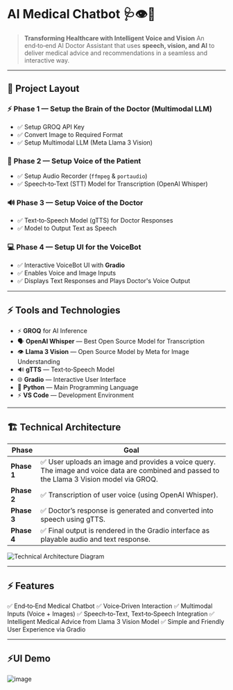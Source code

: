 
# AI Medical Chatbot 🩺👁️🎤

> **Transforming Healthcare with Intelligent Voice and Vision**
> An end‑to‑end AI Doctor Assistant that uses **speech, vision, and AI** to deliver medical advice and recommendations in a seamless and interactive way.

---

## 🎯 Project Layout

### ⚡️ **Phase 1 — Setup the Brain of the Doctor (Multimodal LLM)**

* ✅ Setup GROQ API Key
* ✅ Convert Image to Required Format
* ✅ Setup Multimodal LLM (Meta Llama 3 Vision)

### 🎤 **Phase 2 — Setup Voice of the Patient**

* ✅ Setup Audio Recorder (`ffmpeg` & `portaudio`)
* ✅ Speech‑to‑Text (STT) Model for Transcription (OpenAI Whisper)

### 🔊 **Phase 3 — Setup Voice of the Doctor**

* ✅ Text‑to‑Speech Model (gTTS) for Doctor Responses
* ✅ Model to Output Text as Speech

### 💻 **Phase 4 — Setup UI for the VoiceBot**

* ✅ Interactive VoiceBot UI with **Gradio**
* ✅ Enables Voice and Image Inputs
* ✅ Displays Text Responses and Plays Doctor's Voice Output

---

## ⚡️ Tools and Technologies

* ⚡️ **GROQ** for AI Inference
* 🗣️ **OpenAI Whisper** — Best Open Source Model for Transcription
* 👁️ **Llama 3 Vision** — Open Source Model by Meta for Image Understanding
* 🔊 **gTTS** — Text‑to‑Speech Model
* 🌐 **Gradio** — Interactive User Interface
* 🐍 **Python** — Main Programming Language
* ⚡️ **VS Code** — Development Environment

---

## 🏗️ Technical Architecture

| Phase       | Goal                                                                                                                                       |
| ----------- | ------------------------------------------------------------------------------------------------------------------------------------------ |
| **Phase 1** | ✅ User uploads an image and provides a voice query. The image and voice data are combined and passed to the Llama 3 Vision model via GROQ. |
| **Phase 2** | ✅ Transcription of user voice (using OpenAI Whisper).                                                                                      |
| **Phase 3** | ✅ Doctor’s response is generated and converted into speech using gTTS.                                                                     |
| **Phase 4** | ✅ Final output is rendered in the Gradio interface as playable audio and text response.                                                    |

![Technical Architecture Diagram](technical_architecture.png)

---

## ⚡️ Features

✅ End‑to‑End Medical Chatbot
✅ Voice‑Driven Interaction
✅ Multimodal Inputs (Voice + Images)
✅ Speech‑to‑Text, Text‑to‑Speech Integration
✅ Intelligent Medical Advice from Llama 3 Vision Model
✅ Simple and Friendly User Experience via Gradio

---

## ⚡️UI Demo
![image](https://github.com/user-attachments/assets/da8ebcae-6ad1-4bf5-b491-29cb30ed9423)


